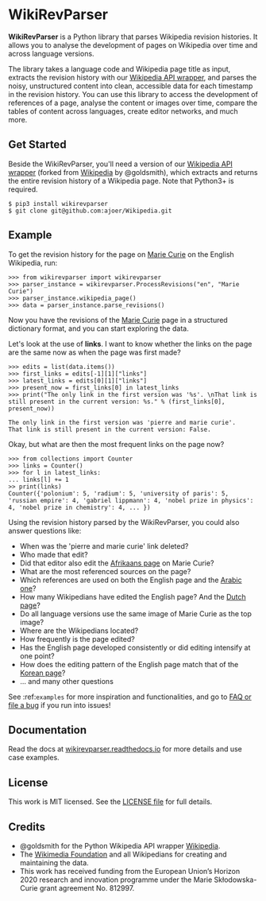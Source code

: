 # WikiRevParser

**WikiRevParser** is a Python library that parses Wikipedia revision histories. It allows you to analyse the development of pages on Wikipedia over time and across language versions.

The library takes a language code and Wikipedia page title as input, extracts the revision history with our [Wikipedia API wrapper](https://github.com/ajoer/Wikipedia), and parses the noisy, unstructured content into clean, accessible data for each timestamp in the revision history. 
You can use this library to access the development of references of a page, analyse the content or images over time, compare the tables of content across languages, create editor networks, and much more.

## Get Started

Beside the WikiRevParser, you'll need a version of our [Wikipedia API wrapper](https://github.com/ajoer/Wikipedia) (forked from [Wikipedia](https://github.com/goldsmith/Wikipedia) by @goldsmith), which extracts and returns the entire revision history of a Wikipedia page. Note that Python3+ is required.

	$ pip3 install wikirevparser
	$ git clone git@github.com:ajoer/Wikipedia.git

## Example

To get the revision history for the page on [Marie Curie](https://en.wikipedia.org/wiki/Marie_Curie) on the English Wikipedia, run:

	>>> from wikirevparser import wikirevparser
	>>> parser_instance = wikirevparser.ProcessRevisions("en", "Marie Curie") 
	>>> parser_instance.wikipedia_page()
	>>> data = parser_instance.parse_revisions()

Now you have the revisions of the [Marie Curie](https://en.wikipedia.org/wiki/Marie_Curie) page in a structured dictionary format, and you can start exploring the data.

Let's look at the use of **links**.
I want to know whether the links on the page are the same now as when the page was first made?

	>>> edits = list(data.items())
	>>> first_links = edits[-1][1]["links"]
	>>> latest_links = edits[0][1]["links"]
	>>> present_now = first_links[0] in latest_links 
	>>> print("The only link in the first version was '%s'. \nThat link is still present in the current version: %s." % (first_links[0], present_now))
	
	The only link in the first version was 'pierre and marie curie'.
	That link is still present in the current version: False.
	
Okay, but what are then the most frequent links on the page now?

	>>> from collections import Counter
	>>> links = Counter()
	>>> for l in latest_links:
	...	links[l] += 1
	>> print(links)
	Counter({'polonium': 5, 'radium': 5, 'university of paris': 5, 'russian empire': 4, 'gabriel lippmann': 4, 'nobel prize in physics': 4, 'nobel prize in chemistry': 4, ... })

Using the revision history parsed by the WikiRevParser, you could also answer questions like:
* When was the 'pierre and marie curie' link deleted?
* Who made that edit?
* Did that editor also edit the [Afrikaans page](https://af.wikipedia.org/wiki/Marie_Curie) on Marie Curie?
* What are the most referenced sources on the page?
* Which references are used on both the English page and the [Arabic one](https://ar.wikipedia.org/wiki/%D9%85%D8%A7%D8%B1%D9%8A_%D9%83%D9%88%D8%B1%D9%8A)?
* How many Wikipedians have edited the English page? And the [Dutch page](https://nl.wikipedia.org/wiki/Marie_Curie)?
* Do all language versions use the same image of Marie Curie as the top image?
* Where are the Wikipedians located?
* How frequently is the page edited? 
* Has the English page developed consistently or did editing intensify at one point?
* How does the editing pattern of the English page match that of the [Korean page](https://ko.wikipedia.org/wiki/%EB%A7%88%EB%A6%AC_%ED%80%B4%EB%A6%AC)?
* ... and many other questions

See :ref:`examples` for more inspiration and functionalities, and go to [FAQ or file a bug](https://github.com/ajoer/WikiRevParser/issues) if you run into issues!

## Documentation

Read the docs at [wikirevparser.readthedocs.io](https://wikirevparser.readthedocs.io/en/latest/) for more details and use case examples.

## License

This work is MIT licensed. See the [LICENSE file](https://github.com/ajoer/WikiRevParser/LICENSE) for full details.

## Credits

- @goldsmith for the Python Wikipedia API wrapper [Wikipedia](https://github.com/goldsmith/Wikipedia).
- The [Wikimedia Foundation](http://wikimediafoundation.org/wiki/Home) and all Wikipedians for creating and maintaining the data.
- This work has received funding from the European Union’s Horizon 2020 research and innovation programme under the Marie Skłodowska-Curie grant agreement No. 812997.

